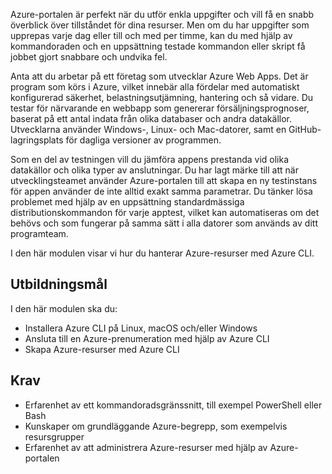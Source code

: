 Azure-portalen är perfekt när du utför enkla uppgifter och vill få en snabb överblick över tillståndet för dina resurser. Men om du har uppgifter som upprepas varje dag eller till och med per timme, kan du med hjälp av kommandoraden och en uppsättning testade kommandon eller skript få jobbet gjort snabbare och undvika fel.

Anta att du arbetar på ett företag som utvecklar Azure Web Apps. Det är program som körs i Azure, vilket innebär alla fördelar med automatiskt konfigurerad säkerhet, belastningsutjämning, hantering och så vidare. Du testar för närvarande en webbapp som genererar försäljningsprognoser, baserat på ett antal indata från olika databaser och andra datakällor. Utvecklarna använder Windows-, Linux- och Mac-datorer, samt en GitHub-lagringsplats för dagliga versioner av programmen.

Som en del av testningen vill du jämföra appens prestanda vid olika datakällor och olika typer av anslutningar. Du har lagt märke till att när utvecklingsteamet använder Azure-portalen till att skapa en ny testinstans för appen använder de inte alltid exakt samma parametrar. Du tänker lösa problemet med hjälp av en uppsättning standardmässiga distributionskommandon för varje apptest, vilket kan automatiseras om det behövs och som fungerar på samma sätt i alla datorer som används av ditt programteam.

I den här modulen visar vi hur du hanterar Azure-resurser med Azure CLI.

## <a name="learning-objectives"></a>Utbildningsmål

I den här modulen ska du:

- Installera Azure CLI på Linux, macOS och/eller Windows
- Ansluta till en Azure-prenumeration med hjälp av Azure CLI
- Skapa Azure-resurser med Azure CLI

## <a name="prerequisites"></a>Krav

- Erfarenhet av ett kommandoradsgränssnitt, till exempel PowerShell eller Bash
- Kunskaper om grundläggande Azure-begrepp, som exempelvis resursgrupper
- Erfarenhet av att administrera Azure-resurser med hjälp av Azure-portalen